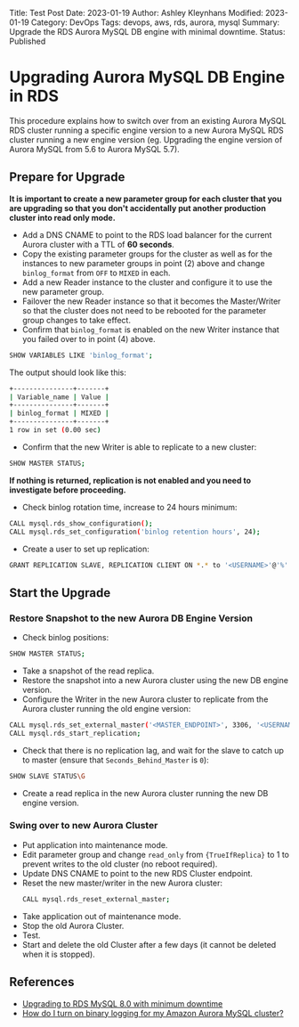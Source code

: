 Title: Test Post
Date: 2023-01-19
Author: Ashley Kleynhans
Modified: 2023-01-19
Category: DevOps
Tags: devops, aws, rds, aurora, mysql
Summary: Upgrade the RDS Aurora MySQL DB engine with minimal downtime.
Status: Published

# Upgrading Aurora MySQL DB Engine in RDS

This procedure explains how to switch over from an existing
Aurora MySQL RDS cluster running a specific engine version to a
new Aurora MySQL RDS cluster running a new engine version
(eg. Upgrading the engine version of Aurora MySQL from 5.6 to
Aurora MySQL 5.7).

## Prepare for Upgrade

**It is important to create a new parameter group for each cluster
that you are upgrading so that you don't accidentally put another
production cluster into read only mode.**

* Add a DNS CNAME to point to the RDS load balancer for the current Aurora cluster
   with a TTL of **60 seconds**.
* Copy the existing parameter groups for the cluster as well as for the instances to
   new parameter groups in point (2) above and change `binlog_format` from
   `OFF` to `MIXED` in each.
* Add a new Reader instance to the cluster and configure it to use the new parameter group. 
* Failover the new Reader instance so that it becomes the Master/Writer so that
   the cluster does not need to be rebooted for the parameter group changes to take effect.
* Confirm that `binlog_format` is enabled on the new Writer instance that you
   failed over to in point (4) above.
```bash
SHOW VARIABLES LIKE 'binlog_format';
```
The output should look like this:
```bash
+---------------+-------+
| Variable_name | Value |
+---------------+-------+
| binlog_format | MIXED |
+---------------+-------+
1 row in set (0.00 sec)
```
* Confirm that the new Writer is able to replicate to a new cluster:
```bash
SHOW MASTER STATUS;
```
**If nothing is returned, replication is not enabled and you need to investigate
before proceeding.**

* Check binlog rotation time, increase to 24 hours minimum:
```bash
CALL mysql.rds_show_configuration();
CALL mysql.rds_set_configuration('binlog retention hours', 24);
```
* Create a user to set up replication:
```bash
GRANT REPLICATION SLAVE, REPLICATION CLIENT ON *.* to '<USERNAME>'@'%' IDENTIFIED BY '<PASSWORD>';
```

## Start the Upgrade
### Restore Snapshot to the new Aurora DB Engine Version

* Check binlog positions:
```bash
SHOW MASTER STATUS;
```
* Take a snapshot of the read replica.
* Restore the snapshot into a new Aurora cluster using the new DB engine version.
* Configure the Writer in the new Aurora cluster to replicate from the Aurora
   cluster running the old engine version:
```bash
CALL mysql.rds_set_external_master('<MASTER_ENDPOINT>', 3306, '<USERNAME>', '<PASSWORD>','<BINLOG_FILE>', '<BINLOG_POSITION>', 0);
CALL mysql.rds_start_replication;
```
* Check that there is no replication lag, and wait for the slave to catch up
   to master (ensure that `Seconds_Behind_Master` is `0`):
```bash
SHOW SLAVE STATUS\G
```
* Create a read replica in the new Aurora cluster running the new DB engine version.

### Swing over to new Aurora Cluster

* Put application into maintenance mode.
* Edit parameter group and change `read_only` from `{TrueIfReplica}` to 1 to prevent writes
   to the old cluster (no reboot required).
* Update DNS CNAME to point to the new RDS Cluster endpoint.
* Reset the new master/writer in the new Aurora cluster:
    ```bash
    CALL mysql.rds_reset_external_master;
    ```
* Take application out of maintenance mode.
* Stop the old Aurora Cluster.
* Test.
* Start and delete the old Cluster after a few days (it cannot be deleted
   when it is stopped).

## References

* [Upgrading to RDS MySQL 8.0 with minimum downtime](
   https://blogs.halodoc.io/upgrading-to-rds-mysql-8-0-with-minimum-downtime/)
* [How do I turn on binary logging for my Amazon Aurora MySQL cluster?](
   https://aws.amazon.com/premiumsupport/knowledge-center/enable-binary-logging-aurora/)